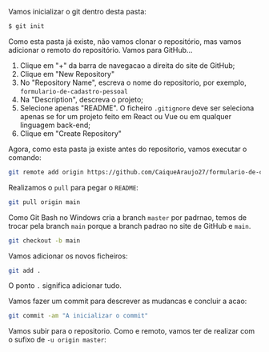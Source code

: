 Vamos inicializar o git dentro desta pasta:

```sh
$ git init
```

Como esta pasta já existe, não vamos clonar o repositório, mas vamos adicionar o remoto do repositório. Vamos para GitHub...

1. Clique em "+" da barra de navegacao a direita do site de GitHub;
2. Clique em "New Repository"
3. No "Repository Name", escreva o nome do repositorio, por exemplo, `formulario-de-cadastro-pessoal`
4. Na "Description", descreva o projeto;
5. Selecione apenas "README". O ficheiro `.gitignore` deve ser seleciona apenas se for um projeto feito em React ou Vue ou em qualquer linguagem back-end;
6. Clique em "Create Repository"

Agora, como esta pasta ja existe antes do repositorio, vamos executar o comando:

```sh
git remote add origin https://github.com/CaiqueAraujo27/formulario-de-cadastro-pessoal.git
```

Realizamos o `pull` para pegar o `README`:

```sh
git pull origin main
```

Como Git Bash no Windows cria a branch `master` por padrnao, temos de trocar pela branch `main` porque a branch padrao no site de GitHub e `main`. 

```sh
git checkout -b main
```

Vamos adicionar os novos ficheiros:

```sh
git add .
```

O ponto `.` significa adicionar tudo. 

Vamos fazer um commit para descrever as mudancas e concluir a acao:

```sh
git commit -am "A inicializar o commit"
```

Vamos subir para o repositorio. Como e remoto, vamos ter de realizar com o sufixo de `-u origin master`:

